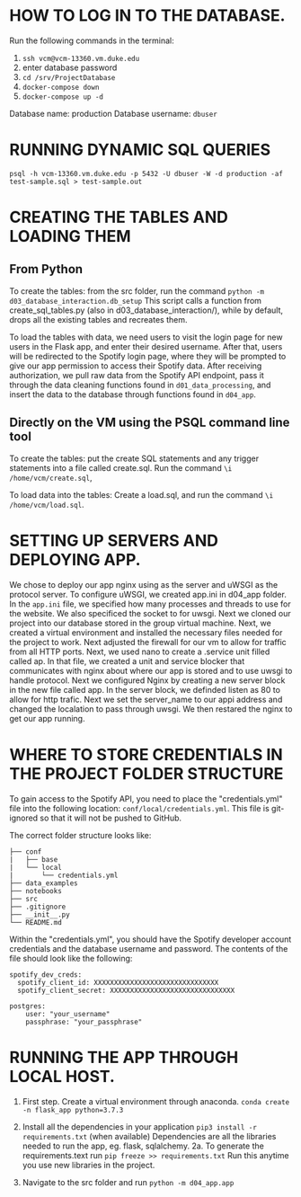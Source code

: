 # HOW TO LOG IN TO THE DATABASE.

Run the following commands in the terminal: 
1. `ssh vcm@vcm-13360.vm.duke.edu`
2. 	enter database password
3. `cd /srv/ProjectDatabase`
4. `docker-compose down`
5. `docker-compose up -d`

Database name: production
Database username: `dbuser`

# RUNNING DYNAMIC SQL QUERIES
`psql -h vcm-13360.vm.duke.edu -p 5432 -U dbuser -W -d production -af test-sample.sql > test-sample.out`


# CREATING THE TABLES AND LOADING THEM  

## From Python

To create the tables: from the src folder, run the command `python -m d03_database_interaction.db_setup` 
This script calls a function from create_sql_tables.py (also in d03_database_interaction/), while by default, 
drops all the existing tables and recreates them. 

To load the tables with data, we need users to visit the login page for new users in the Flask app, 
and enter their desired username. After that, users will be redirected to the Spotify login page, 
where they will be prompted to give our app permission to access their Spotify data. After receiving
authorization, we pull raw data from the Spotify API endpoint, pass it through the data cleaning 
functions found in `d01_data_processing`, and insert the data to the database through functions found 
in `d04_app`. 

## Directly on the VM using the PSQL command line tool
To create the tables: put the create SQL statements and any trigger statements into a file called create.sql. 
Run the command `\i /home/vcm/create.sql`,

To load data into the tables: Create a load.sql, and run the command `\i /home/vcm/load.sql`.



# SETTING UP SERVERS AND DEPLOYING APP.

We chose to deploy our app nginx using as the server and uWSGI as the protocol server. To configure uWSGI, we created app.ini in d04_app folder. In the `app.ini` file, we specified how many processes and threads to use for the website. We also specificed the socket to for uwsgi. Next we cloned our project into our database stored in the group virtual machine. Next, we created a virtual environment and installed the necessary files needed for the project to work. Next  adjusted the firewall for our vm to allow for traffic from all HTTP ports. Next, we used nano to create a .service unit filled called ap. In that file, we created a unit and service blocker that communicates with nginx about where our app is stored and to use uwsgi to handle protocol. Next we configured Nginx by creating a new server block in the new file called app. In the server block, we definded listen as 80 to allow for http trafic. Next we set the server_name to our appi address and changed the localation to pass through uwsgi. We then restared the nginx to get our app running.




# WHERE TO STORE CREDENTIALS IN THE PROJECT FOLDER STRUCTURE
To gain access to the Spotify API, you need to place the "credentials.yml" file into the following location: `conf/local/credentials.yml`. This file is git-ignored so that it will not be pushed to GitHub. 

The correct folder structure looks like: 
```
├── conf    
|   ├── base
|   └── local 
|       └── credentials.yml
├── data_examples                    
├── notebooks                     
├── src                    
├── .gitignore                    
├── __init__.py
└── README.md 

```
Within the "credentials.yml", you should have the Spotify developer account credentials and the database
username and password. The contents of the file should look like the following: 

```
spotify_dev_creds:
  spotify_client_id: XXXXXXXXXXXXXXXXXXXXXXXXXXXXXXX
  spotify_client_secret: XXXXXXXXXXXXXXXXXXXXXXXXXXXXXXX

postgres:
    user: "your_username"
    passphrase: "your_passphrase"
```


# RUNNING THE APP THROUGH LOCAL HOST.
1. First step. Create a virtual environment through anaconda.
`conda create -n flask_app python=3.7.3`


2. Install all the dependencies in your application
`pip3 install -r requirements.txt`
(when available)
Dependencies are all the libraries needed to run the app, eg. flask, sqlalchemy. 
2a. To generate the requirements.text run `pip freeze >> requirements.txt`
Run this anytime you use new libraries in the project. 

3. Navigate to the src folder and run `python -m d04_app.app`

<!-- 3. Export the Flask app as follows: 


3a. `export FLASK_APP=app.py `
3b.  `export FLASK_ENV=development`
3c. `flask run` 
 -->
<!-- ** You might need to modify commands a little bit if computer is not a MAC** -->


